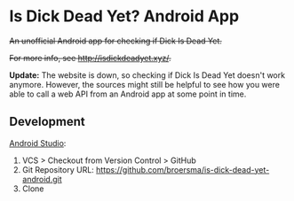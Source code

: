 # Is Dick Dead Yet? Android App

~~An unofficial Android app for checking if Dick Is Dead Yet.~~

~~For more info, see http://isdickdeadyet.xyz/.~~

**Update:** The website is down, so checking if Dick Is Dead Yet doesn't work anymore. However, the sources might still be helpful to see how you were able to call a web API from an Android app at some point in time.

## Development

[Android Studio](https://developer.android.com/sdk/):

1. VCS > Checkout from Version Control > GitHub
1. Git Repository URL: https://github.com/broersma/is-dick-dead-yet-android.git
1. Clone
